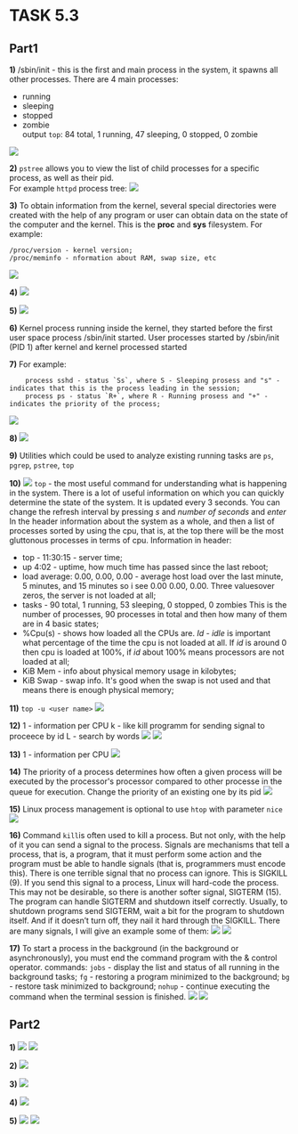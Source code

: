 # TASK 5.3
## Part1
**1)**  /sbin/init - this is the first and main process in the system, it spawns all other processes. There are 4 main processes:
 - running
 - sleeping
 - stopped
 - zombie  
output `top`: 84 total,   1 running,  47 sleeping,   0 stopped,   0 zombie
<img src="screenshots/1.png">

**2)** `pstree` allows you to view the list of child processes for a specific process, as well as their pid.  
For example `httpd` process tree:
<img src="screenshots/2.png">

**3)**
To obtain information from the kernel, several special directories were created with the help of any program or user can obtain data on the state of the computer and the kernel. This is the **proc** and **sys** filesystem.
For example:
```
/proc/version - kernel version;
/proc/meminfo - nformation about RAM, swap size, etc 
```
<img src="screenshots/3.png">

**4)**
<img src="screenshots/4.png">

**5)**
<img src="screenshots/5.png">

**6)**
Kernel process running inside the kernel, they started before the first user space process /sbin/init started. User processes started by /sbin/init (PID 1) after kernel and kernel processed started

**7)**
For example:
```
    process sshd - status `Ss`, where S - Sleeping prosess and "s" - indicates that this is the process leading in the session;
    process ps - status `R+`, where R - Running prosess and "+" - indicates the priority of the process;
```
<img src="screenshots/6.png">

**8)**
<img src="screenshots/7.png">

**9)** 
Utilities which could be used to analyze existing running tasks are `ps`, `pgrep`, `pstree`, `top`

**10)** 
<img src="screenshots/8.png">
`top` - the most useful command for understanding what is happening in the system. There is a lot of useful information on which you can quickly determine the state of the system. It is updated every 3 seconds. You can change the refresh interval by pressing *s* and *number of seconds* and *enter*
In the header information about the system as a whole, and then a list of processes sorted by using the cpu, that is, at the top there will be the most gluttonous processes in terms of cpu.
Information in header:
- top - 11:30:15 - server time;
- up  4:02 - uptime, how much time has passed since the last reboot;
- load average: 0.00, 0.00, 0.00 - average host load over the last minute, 5 minutes, and 15 minutes so i see 0.00 0.00, 0.00. Three values ​​over zeros, the server is not loaded at all;
- tasks - 90 total, 1 running, 53 sleeping, 0 stopped, 0 zombies
This is the number of processes, 90 processes in total and then how many of them are in 4 basic states;
- %Cpu(s) - shows how loaded all the CPUs are. *Id - idle* is important what percentage of the time the cpu is not loaded at all. If *id* is around 0 then
cpu is loaded at 100%, if *id* about 100% means processors are not loaded at all;
- KiB Mem - info about physical memory usage in kilobytes;
- KiB Swap - swap info. It's good when the swap is not used and that means there is enough physical memory;

**11)**
`top -u <user name>`
<img src="screenshots/9.png">

**12)** 
1 - information per CPU
k - like kill programm for sending signal to proceece by id
L - search by words
<img src="screenshots/10.png">
<img src="screenshots/11.png">

**13)**
1 - information per CPU
<img src="screenshots/12.png">

**14)** 
The priority of a process determines how often a given process will be executed by the processor's processor compared to other processe in the queue for execution.
Change the priority of an existing one by its pid 
<img src="screenshots/13.png">

**15)**
Linux process management is optional to use `htop` with parameter `nice`
<img src="screenshots/14.png">

**16)** 
Command `kill`is often used to kill a process.
But not only, with the help of it you can send a signal to the process.
Signals are mechanisms that tell a process, that is, a program, that it must perform some action and the program must be able to handle signals (that is, programmers must encode this).
There is one terrible signal that no process can ignore.
This is SIGKILL (9). If you send this signal to a process, Linux will hard-code the process. This may not be desirable, so there is another softer signal, SIGTERM (15). The program can handle SIGTERM and shutdown itself correctly.
Usually, to shutdown programs send SIGTERM, wait a bit for the program to shutdown itself. And if it doesn’t turn off, they nail it hard through the SIGKILL.
There are many signals, I will give an example some of them:
<img src="screenshots/15.png">
<img src="screenshots/16.png">

**17)**
To start a process in the background (in the background or asynchronously), you must end the command program with the & control operator.
commands:
`jobs` - display the list and status of all running in the background tasks;
`fg` - restoring a program minimized to the background;
`bg` - restore task minimized to background;
`nohup` - continue executing the command when the terminal session is finished.
<img src="screenshots/17.png">
<img src="screenshots/18.png">

## Part2
**1)**
<img src="screenshots/19.png">
<img src="screenshots/20.png">

**2)**
<img src="screenshots/21.png">

**3)**
<img src="screenshots/23.png">

**4)**
<img src="screenshots/24.png">

**5)**
<img src="screenshots/26.jpg">
<img src="screenshots/27.png">